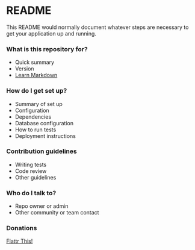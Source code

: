 # README #

This README would normally document whatever steps are necessary to get your application up and running.

### What is this repository for? ###

* Quick summary
* Version
* [Learn Markdown](https://bitbucket.org/tutorials/markdowndemo)

### How do I get set up? ###

* Summary of set up
* Configuration
* Dependencies
* Database configuration
* How to run tests
* Deployment instructions

### Contribution guidelines ###

* Writing tests
* Code review
* Other guidelines

### Who do I talk to? ###

* Repo owner or admin
* Other community or team contact

### Donations
[Flattr This!](https://flattr.com/submit/auto?user_id=j.bachorik&url=https%3A%2F%2Fbitbucket.org%2Fjbachorik%2Fbtrace2)